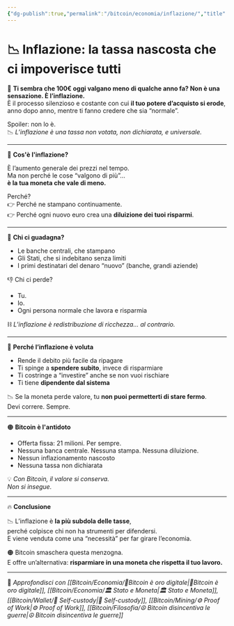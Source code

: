 ```yaml
---
{"dg-publish":true,"permalink":"/bitcoin/economia/inflazione/","title":"📉 Inflazione: la tassa nascosta che ci impoverisce tutti","tags":["Bitcoin","Inflazione","Economia","Fiat","Risparmio","Libertà"]}
---
```



# 📉 Inflazione: la tassa nascosta che ci impoverisce tutti

🧾 **Ti sembra che 100€ oggi valgano meno di qualche anno fa? Non è una sensazione. È l’inflazione.**  
È il processo silenzioso e costante con cui **il tuo potere d’acquisto si erode**, anno dopo anno, mentre ti fanno credere che sia “normale”.

Spoiler: non lo è.  
📉 *L’inflazione è una tassa non votata, non dichiarata, e universale.*

---

💸 **Cos'è l'inflazione?**

È l’aumento generale dei prezzi nel tempo.  
Ma non perché le cose “valgono di più”…  
**è la tua moneta che vale di meno.**

Perché?  
👉 Perché ne stampano continuamente.  
👉 Perché ogni nuovo euro crea una **diluizione dei tuoi risparmi**.

---

🧨 **Chi ci guadagna?**

- Le banche centrali, che stampano  
- Gli Stati, che si indebitano senza limiti  
- I primi destinatari del denaro “nuovo” (banche, grandi aziende)

👎 Chi ci perde?

- Tu.  
- Io.  
- Ogni persona normale che lavora e risparmia

⛓️ *L’inflazione è redistribuzione di ricchezza… al contrario.*

---

🏦 **Perché l’inflazione è voluta**

- Rende il debito più facile da ripagare  
- Ti spinge a **spendere subito**, invece di risparmiare  
- Ti costringe a “investire” anche se non vuoi rischiare  
- Ti tiene **dipendente dal sistema**

📉 Se la moneta perde valore, tu **non puoi permetterti di stare fermo**.  
Devi correre. Sempre.

---

🟠 **Bitcoin è l'antidoto**

- Offerta fissa: 21 milioni. Per sempre.  
- Nessuna banca centrale. Nessuna stampa. Nessuna diluizione.  
- Nessun inflazionamento nascosto  
- Nessuna tassa non dichiarata

💡 *Con Bitcoin, il valore si conserva.  
Non si insegue.*

---

🔥 **Conclusione**

📉 L’inflazione è **la più subdola delle tasse**,  
perché colpisce chi non ha strumenti per difendersi.  
E viene venduta come una “necessità” per far girare l’economia.

🟠 Bitcoin smaschera questa menzogna.  
E offre un’alternativa: **risparmiare in una moneta che rispetta il tuo lavoro.**

---

🔗 _Approfondisci con [[Bitcoin/Economia/🥇Bitcoin è oro digitale\|🥇Bitcoin è oro digitale]], [[Bitcoin/Economia/🏛️ Stato e Moneta\|🏛️ Stato e Moneta]], [[Bitcoin/Wallet/🔐 Self-custody\|🔐 Self-custody]], [[Bitcoin/Mining/⚙️  Proof of Work\|⚙️  Proof of Work]], [[Bitcoin/Filosofia/☮️ Bitcoin disincentiva le guerre\|☮️ Bitcoin disincentiva le guerre]]_